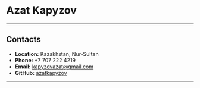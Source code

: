 # Azat Kapyzov
---
## Contacts
- **Location:** Kazakhstan, Nur-Sultan
- **Phone:** +7 707 222 4219
- **Email:** kapyzovazat@gmail.com
- **GitHub:** [azatkapyzov](https://github.com/azatkapyzov/)
---


